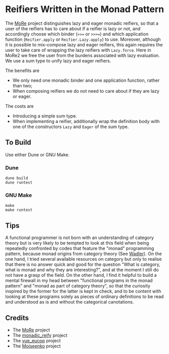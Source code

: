 # Reifiers Written in the Monad Pattern

The [MoRe](../MoRe) project distinguishes lazy and eager monadic reifiers, so that a user of the reifiers has to care about if a reifier is lazy or not, and accordingly choose which binder (`>>=` or `>>>=`) and which application function (`Reifier.apply` or `Reifier.Lazy.apply`) to use. Moreover, although it is possible to mix-compose lazy and eager reifiers, this again requires the user to take care of wrapping the lazy reifiers with `Lazy.force`.  Here in MoRe2 we free the user from the burdens associated with lazy evaluation. We use a sum type to unify lazy and eager reifiers. 

The benefits are 
- We only need one monadic binder and one application function, rather than two;
- When composing reifiers we do not need to care about if they are lazy or eager. 

The costs are
- Introducing a simple sum type. 
- When implementing a reifier, additionally wrap the definition body with one of the constructors `Lazy` and `Eager` of the sum type.


## To Build

Use either Dune or GNU Make.

### Dune
```
dune build
dune runtest
``` 

### GNU Make
```
make
make runtest
```
## Tips

A functional programmer is not born with an understanding of category theory but is very likely to be tempted 
to look at this field when being repeatedly confronted by codes that
feature the "monad" programming pattern, because monad origins from category theory (See [Wadler](https://homepages.inf.ed.ac.uk/wadler/topics/monads.html)). On the one hand, I tried several available resources on category but only to realise that there is no answer quick and good for the question "What is category, what is monad and why they are interesting?", and at the moment I still do not have a grasp of the field. On the other hand, I find it helpful to build a mental firewall in my head between "functional programs in the monad pattern" and "monad as part of category theory", so that the curiosity inspired by the former for the latter is kept in check, and to be content with looking at these programs solely as pieces of ordinary definitions to be read and understood as is and without the categorical canotations. 


## Credits

- The [MoRe](../MoRe) project
- The [monadic_reify](../monadic_reify) project
- The [yue_eucpp](../yue_eucpp) project 
- The [Moiseenko](https://gist.github.com/eupp/a78e9fc086834106e98d50e1e7bdea24) project
